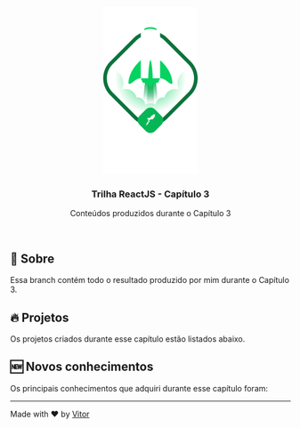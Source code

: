 <p align="center">
  <img src='.github/ignite.png' />
</p>

<h3 align="center">
  Trilha ReactJS - Capítulo 3
</h2>
<p align="center">
	Conteúdos produzidos durante o Capítulo 3
</p>

<br/>

## :green_book: Sobre

Essa branch contém todo o resultado produzido por mim durante o Capítulo 3.

## :fire: Projetos

Os projetos criados durante esse capítulo estão listados abaixo.

## :new: Novos conhecimentos

Os principais conhecimentos que adquiri durante esse capítulo foram:

---

Made with :heart: by [Vitor](https://www.linkedin.com/in/vitor-pereira-309a7319b/)